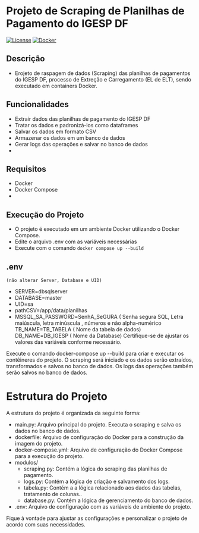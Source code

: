 # Projeto de Scraping de Planilhas de Pagamento do IGESP DF
[![License](https://img.shields.io/badge/License-MIT-blue.svg)](https://opensource.org/licenses/MIT)
[![Docker](https://img.shields.io/badge/Docker-Python-blue.svg)](https://docker.com/)


## Descrição

- Erojeto de raspagem de dados (Scraping) das planilhas de pagamentos do IGESP DF, processo de Extreção e Carregamento (EL de ELT), sendo executado em containers Docker.

## Funcionalidades
- Extrair dados das planilhas de pagamento do IGESP DF
- Tratar os dados e padronizá-los como dataframes
- Salvar os dados em formato CSV
- Armazenar os dados em um banco de dados
- Gerar logs das operações e salvar no banco de dados
- 
## Requisitos
- Docker
- Docker Compose
- 
## Execução do Projeto
- O projeto é executado em um ambiente Docker utilizando o Docker Compose.
- Edite o arquivo .env com as variáveis necessárias
- Execute com o comando `docker compose up --build`

## .env
    (não alterar Server, Database e UID)
- SERVER=dbsqlserver
- DATABASE=master
- UID=sa
- pathCSV=/app/data/planilhas
- MSSQL_SA_PASSWORD=SenhA_SeGURA ( Senha segura SQL, Letra maiúscula, letra minúscula , números e não alpha-numérico
TB_NAME=TB_TABELA  ( Nome da tabela de dados)
DB_NAME=DB_IGESP   ( Nome da Database)
Certifique-se de ajustar os valores das variáveis conforme necessário.

Execute o comando docker-compose up --build para criar e executar os contêineres do projeto.
O scraping será iniciado e os dados serão extraídos, transformados e salvos no banco de dados.
Os logs das operações também serão salvos no banco de dados.

# Estrutura do Projeto
A estrutura do projeto é organizada da seguinte forma:

- main.py: Arquivo principal do projeto. Executa o scraping e salva os dados no banco de dados.
- dockerfile: Arquivo de configuração do Docker para a construção da imagem do projeto.
- docker-compose.yml: Arquivo de configuração do Docker Compose para a execução do projeto.
- modulos/
  - scraping.py: Contém a lógica do scraping das planilhas de pagamento.
  - logs.py: Contém a lógica de criação e salvamento dos logs.
  - tabela.py: Contém a a lógica relacionado aos dados das tabelas, tratamento de colunas..
  - database.py: Contém a lógica de gerenciamento do banco de dados.
- .env: Arquivo de configuração com as variáveis de ambiente do projeto.

Fique à vontade para ajustar as configurações e personalizar o projeto de acordo com suas necessidades.
